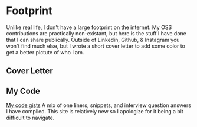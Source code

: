 # Footprint

Unlike real life, I don't have a large footprint on the internet. My OSS contributions are practically non-existant, but here is the stuff I have done that I can share publically. Outside of Linkedin, Github, & Instagram you won't find much else, but I wrote a short cover letter to add some color to get a better pictute of who I am.

## Cover Letter

## My Code

[My code gists](https://woodrowpearson.gitbook.io/code-gists) A mix of one liners, snippets, and interview question answers I have compiled. This site is relatively new so I apologize for it being a bit difficult to navigate.

